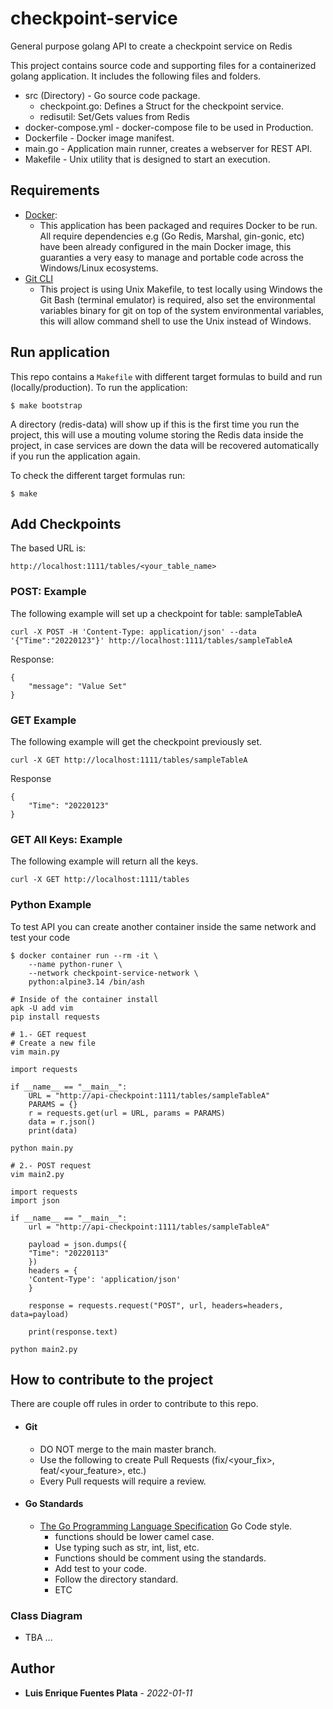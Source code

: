 # checkpoint-service
General purpose golang API to create a checkpoint service on Redis

This project contains source code and supporting files for a containerized
golang application. It includes the following files and folders.

- src (Directory) - Go source code package.
    - checkpoint.go: Defines a Struct for the checkpoint service.
    - redisutil: Set/Gets values from Redis
- docker-compose.yml - docker-compose file to be used in Production.
- Dockerfile - Docker image manifest.
- main.go - Application main runner, creates a webserver for REST API.
- Makefile - Unix utility that is designed to start an execution.

## Requirements
* [Docker](https://hub.docker.com/search/?type=edition&offering=community):
    * This application has been packaged and requires Docker to be run. All require dependencies
      e.g (Go Redis, Marshal, gin-gonic, etc) have been already configured in the main Docker
      image, this guaranties a very easy to manage and portable code across the Windows/Linux ecosystems.
* [Git CLI](https://git-scm.com/)
    * This project is using Unix Makefile, to test locally using Windows the Git Bash
      (terminal emulator) is required, also set the environmental variables binary
      for git on top of the system environmental variables, this will allow command shell
      to use the Unix instead of Windows.

## Run application
This repo contains a `Makefile` with different target formulas to build and run (locally/production).
To run the application:
```
$ make bootstrap
```
A directory (redis-data) will show up if this is the first time you run the project, this will use a mouting
volume storing the Redis data inside the project, in case services are down the data will be 
recovered automatically if you run the application again.

To check the different target formulas run:
```
$ make
```
## Add Checkpoints
The based URL is:
```
http://localhost:1111/tables/<your_table_name>
```

### POST: Example
The following example will set up a checkpoint for table: sampleTableA
```
curl -X POST -H 'Content-Type: application/json' --data '{"Time":"20220123"}' http://localhost:1111/tables/sampleTableA
```
Response:
```
{
    "message": "Value Set"
}
```

### GET Example
The following example will get the checkpoint previously set.
```
curl -X GET http://localhost:1111/tables/sampleTableA
```
Response
```
{
    "Time": "20220123"
}
```
### GET All Keys: Example
The following example will return all the keys.
```
curl -X GET http://localhost:1111/tables
```

### Python Example
To test API you can create another container inside the same network and test your code
```
$ docker container run --rm -it \
    --name python-runer \
    --network checkpoint-service-network \
    python:alpine3.14 /bin/ash

# Inside of the container install
apk -U add vim
pip install requests

# 1.- GET request
# Create a new file
vim main.py

import requests

if __name__ == "__main__":
    URL = "http://api-checkpoint:1111/tables/sampleTableA"
    PARAMS = {}
    r = requests.get(url = URL, params = PARAMS)
    data = r.json()
    print(data)

python main.py

# 2.- POST request
vim main2.py

import requests
import json

if __name__ == "__main__":
    url = "http://api-checkpoint:1111/tables/sampleTableA"

    payload = json.dumps({
    "Time": "20220113"
    })
    headers = {
    'Content-Type': 'application/json'
    }

    response = requests.request("POST", url, headers=headers, data=payload)

    print(response.text)

python main2.py
```

## How to contribute to the project
There are couple off rules in order to contribute to this repo.
* #### Git
    * DO NOT merge to the main master branch.
    * Use the following to create Pull Requests (fix/<your_fix>, feat/<your_feature>, etc.)
    * Every Pull requests will require a review.
* #### Go Standards
    * [The Go Programming Language Specification](https://docs.gitlab.com/ee/development/go_guide/) Go Code style.
        * functions should be lower camel case.
        * Use typing such as str, int, list, etc.
        * Functions should be comment using the standards.
        * Add test to your code.
        * Follow the directory standard.
        * ETC

### Class Diagram
* TBA ...

## Author
* **Luis Enrique Fuentes Plata** - *2022-01-11*
